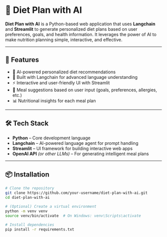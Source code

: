 # 🥗 Diet Plan with AI

**Diet Plan with AI** is a Python-based web application that uses **Langchain** and **Streamlit** to generate personalized diet plans based on user preferences, goals, and health information. It leverages the power of AI to make nutrition planning simple, interactive, and effective.

---

## 🚀 Features

- 🤖 AI-powered personalized diet recommendations
- 🧠 Built with Langchain for advanced language understanding
- ⚡ Interactive and user-friendly UI with Streamlit
- 🥦 Meal suggestions based on user input (goals, preferences, allergies, etc.)
- 📊 Nutritional insights for each meal plan

---

## 🛠️ Tech Stack

- **Python** – Core development language
- **Langchain** – AI-powered language agent for prompt handling
- **Streamlit** – UI framework for building interactive web apps
- **OpenAI API** *(or other LLMs)* – For generating intelligent meal plans

---

## 📦 Installation

```bash
# Clone the repository
git clone https://github.com/your-username/diet-plan-with-ai.git
cd diet-plan-with-ai

# (Optional) Create a virtual environment
python -m venv venv
source venv/bin/activate  # On Windows: venv\Scripts\activate

# Install dependencies
pip install -r requirements.txt
